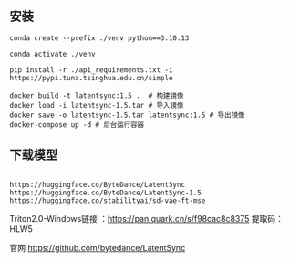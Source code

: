 ## 安装

```
conda create --prefix ./venv python==3.10.13

conda activate ./venv

pip install -r ./api_requirements.txt -i https://pypi.tuna.tsinghua.edu.cn/simple

docker build -t latentsync:1.5 .  # 构建镜像
docker load -i latentsync-1.5.tar # 导入镜像
docker save -o latentsync-1.5.tar latentsync:1.5 # 导出镜像
docker-compose up -d # 后台运行容器

```

## 下载模型

```

https://huggingface.co/ByteDance/LatentSync
https://huggingface.co/ByteDance/LatentSync-1.5
https://huggingface.co/stabilityai/sd-vae-ft-mse

```

Triton2.0-Windows链接 ：https://pan.quark.cn/s/f98cac8c8375
提取码：HLW5

官网 https://github.com/bytedance/LatentSync